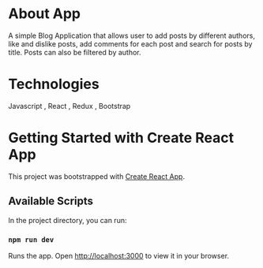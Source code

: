 # About App

A simple Blog Application that allows user to add posts by different authors, like and dislike posts, add comments for each post and search for posts by title. Posts can also be filtered by author.

# Technologies 

Javascript , React , Redux , Bootstrap

# Getting Started with Create React App

This project was bootstrapped with [Create React App](https://github.com/facebook/create-react-app).

## Available Scripts

In the project directory, you can run:

### `npm run dev`

Runs the app.
Open [http://localhost:3000](http://localhost:3000) to view it in your browser.

